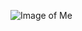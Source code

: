 ![Image of Me](https://avatars0.githubusercontent.com/u/25236079?s=400&u=deafa667c87758d43c0435db4b5f27f7c1234c67&v=4)
